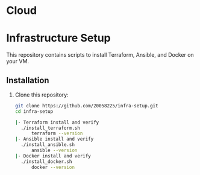 # Cloud
# Infrastructure Setup

This repository contains scripts to install Terraform, Ansible, and Docker on your VM.

## Installation

1. Clone this repository:
   ```bash
   git clone https://github.com/20058225/infra-setup.git
   cd infra-setup

   |- Terraform install and verify 
     ./install_terraform.sh
         terraform --version
   |- Ansible install and verify 
     ./install_ansible.sh
         ansible --version
   |- Docker install and verify 
     ./install_docker.sh
         docker --version
 
   
